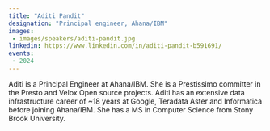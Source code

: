 ```yaml
---
title: "Aditi Pandit"
designation: "Principal engineer, Ahana/IBM"
images:
 - images/speakers/aditi-pandit.jpg
linkedin: https://www.linkedin.com/in/aditi-pandit-b591691/
events:
 - 2024
---
```


Aditi is a Principal Engineer at Ahana/IBM. She is a Prestissimo committer in the Presto and Velox Open source projects. Aditi has an extensive data infrastructure career of ~18 years at Google, Teradata Aster and Informatica before joining Ahana/IBM. She has a MS in Computer Science from Stony Brook University.

